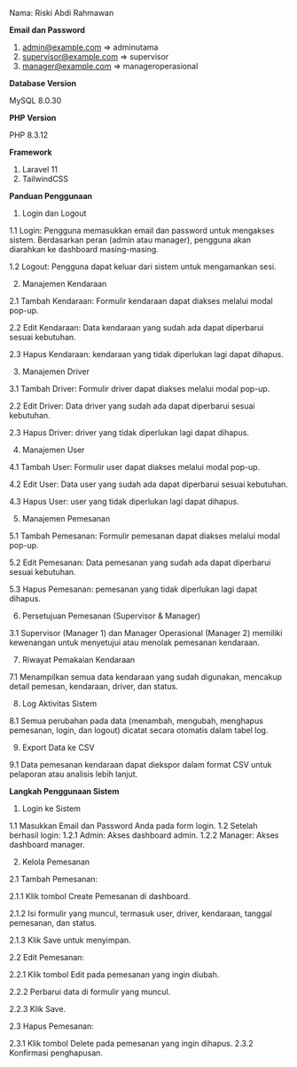 Nama: Riski Abdi Rahmawan

**Email dan Password**

1. admin@example.com => adminutama
2. supervisor@example.com => supervisor
3. manager@example.com => manageroperasional

**Database Version**

MySQL 8.0.30

**PHP Version**

PHP 8.3.12

**Framework**

1. Laravel 11
2. TailwindCSS

**Panduan Penggunaan**
1. Login dan Logout

1.1 Login: Pengguna memasukkan email dan password untuk mengakses sistem. Berdasarkan peran (admin atau manager), pengguna akan diarahkan ke dashboard masing-masing.

1.2 Logout: Pengguna dapat keluar dari sistem untuk mengamankan sesi.

2. Manajemen Kendaraan

2.1 Tambah Kendaraan: Formulir kendaraan dapat diakses melalui modal pop-up.

2.2 Edit Kendaraan: Data kendaraan yang sudah ada dapat diperbarui sesuai kebutuhan.

2.3 Hapus Kendaraan: kendaraan yang tidak diperlukan lagi dapat dihapus.

3. Manajemen Driver

3.1 Tambah Driver: Formulir driver dapat diakses melalui modal pop-up.

2.2 Edit Driver: Data driver yang sudah ada dapat diperbarui sesuai kebutuhan.

2.3 Hapus Driver: driver yang tidak diperlukan lagi dapat dihapus.

4. Manajemen User

4.1 Tambah User: Formulir user dapat diakses melalui modal pop-up.

4.2 Edit User: Data user yang sudah ada dapat diperbarui sesuai kebutuhan.

4.3 Hapus User: user yang tidak diperlukan lagi dapat dihapus.

5. Manajemen Pemesanan

5.1 Tambah Pemesanan: Formulir pemesanan dapat diakses melalui modal pop-up.

5.2 Edit Pemesanan: Data pemesanan yang sudah ada dapat diperbarui sesuai kebutuhan.

5.3 Hapus Pemesanan: pemesanan yang tidak diperlukan lagi dapat dihapus.

6. Persetujuan Pemesanan (Supervisor & Manager)

3.1 Supervisor (Manager 1) dan Manager Operasional (Manager 2) memiliki kewenangan untuk menyetujui atau menolak pemesanan kendaraan.

7. Riwayat Pemakaian Kendaraan

7.1 Menampilkan semua data kendaraan yang sudah digunakan, mencakup detail pemesan, kendaraan, driver, dan status.

8. Log Aktivitas Sistem

8.1 Semua perubahan pada data (menambah, mengubah, menghapus pemesanan, login, dan logout) dicatat secara otomatis dalam tabel log.

9. Export Data ke CSV

9.1 Data pemesanan kendaraan dapat diekspor dalam format CSV untuk pelaporan atau analisis lebih lanjut.

**Langkah Penggunaan Sistem**

1. Login ke Sistem

1.1 Masukkan Email dan Password Anda pada form login.
1.2 Setelah berhasil login:
    1.2.1 Admin: Akses dashboard admin.
    1.2.2 Manager: Akses dashboard manager.

2. Kelola Pemesanan

2.1 Tambah Pemesanan:

2.1.1 Klik tombol Create Pemesanan di dashboard.

2.1.2 Isi formulir yang muncul, termasuk user, driver, kendaraan, tanggal pemesanan, dan status.

2.1.3 Klik Save untuk menyimpan.

2.2 Edit Pemesanan:

2.2.1 Klik tombol Edit pada pemesanan yang ingin diubah.

2.2.2 Perbarui data di formulir yang muncul.

2.2.3 Klik Save.

2.3 Hapus Pemesanan:

2.3.1 Klik tombol Delete pada pemesanan yang ingin dihapus.
2.3.2 Konfirmasi penghapusan.
